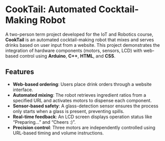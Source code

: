 # CookTail: Automated Cocktail-Making Robot
A two-person term project developed for the IoT and Robotics course, **CookTail** is an automated cocktail-making robot that mixes and serves drinks based on user input from a website. This project demonstrates the integration of hardware components (motors, sensors, LCD) with web-based control using **Arduino**, **C++**, **HTML**, and **CSS**.

##  Features
- **Web-based ordering**: Users place drink orders through a website interface.
- **Automated mixing**: The robot retrieves ingredient ratios from a specified URL and activates motors to dispense each component.
- **Sensor-based safety**: A glass-detection sensor ensures the process only starts when a glass is present, preventing spills.
- **Real-time feedback**: An LCD screen displays operation status like “Preparing…” and “Cheers :)”.
- **Precision control**: Three motors are independently controlled using URL-based timing and volume instructions.

